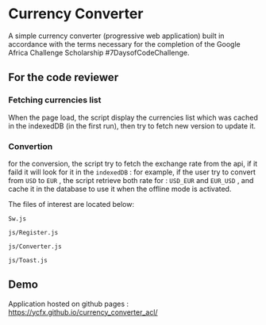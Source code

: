  

# Currency Converter 
A simple currency converter (progressive web application) built in accordance with the terms necessary for the completion of the Google Africa Challenge Scholarship #7DaysofCodeChallenge.

## For the code reviewer

### Fetching currencies list 
When the page load, the script display the currencies list which was cached in the indexedDB (in the first run), then try to fetch new version to update it.

### Convertion
for the conversion, the script try to fetch the exchange rate from the api, if it faild it will look for it in the `indexedDB` :
for example, if the user try to convert from `USD` to `EUR` , the script retrieve both rate for : `USD_EUR` and `EUR_USD` , and cache it in the database to use it when the offline mode is activated.
 

The files of interest are located below:

`Sw.js`

`js/Register.js`

`js/Converter.js`

`js/Toast.js`

## Demo

Application hosted on github pages : https://ycfx.github.io/currency_converter_acl/

